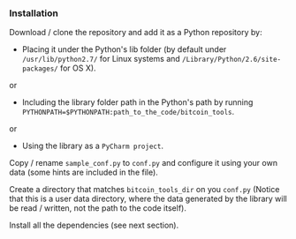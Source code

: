 ### Installation

Download / clone the repository and add it as a Python repository by:

- Placing it under the Python's lib folder (by default under `/usr/lib/python2.7/` for Linux systems and 
`/Library/Python/2.6/site-packages/` for OS X).

or

- Including the library folder path in the Python's path by running 
`PYTHONPATH=$PYTHONPATH:path_to_the_code/bitcoin_tools`.

or

- Using the library as a `PyCharm project`.

Copy / rename `sample_conf.py` to `conf.py` and configure it using your own data (some hints are included in 
the file).

Create a directory that matches `bitcoin_tools_dir` on you `conf.py` (Notice that this is a user data directory, where
the data generated by the library will be read / written, not the path to the code itself).

Install all the dependencies (see next section).
